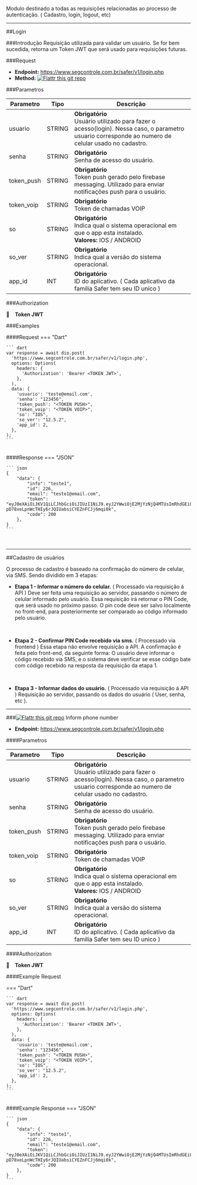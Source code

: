 

<!-- COMMIT MARKER -->

Modulo destinado a todas as requisições relacionadas ao processo de autenticação. ( Cadastro, login, logout, etc)

---

<!---=========================================== LOGIN ===========================================--->
##Login 

<!----------- INTRO ----------->

###Introdução 
Requisição utilizada para validar um usuário. Se for bem sucedida, retorna um Token JWT que será usado para requisições futuras.

<!---------- REQUEST ---------->
###Request

- **Endpoint:** https://www.segcontrole.com.br/safer/v1/login.php
- **Method:** [![Flattr this git repo](https://img.shields.io/badge/-POST-orange)]()


<!-------- PARAMETERS -------->

###Parametros

<table>
   <!-- HEADER -->
   <thead>
    <tr>
      <th scope="col">Parametro</th>
      <th scope="col">Tipo</th>
      <th scope="col">Descrição</th>
    </tr>
  </thead>
    </tr>
  <!---- DATA --->
  <tbody>
    <!---->
    <tr>
      <td >usuario</td>
      <td>STRING</td>
      <td>
      <b>Obrigatório</b> </br>
      Usuário utilizado para fazer o acesso(login). Nessa caso, o parametro usuario corresponde ao numero de celular usado no cadastro.</td>
    </tr>
    <!---->
    <tr>
      <td >senha</td>
      <td>STRING</td>
      <td>        <b>Obrigatório</b> </br>Senha de acesso do usuário.</td>
    </tr>
    <!---->
    <tr>
      <td >token_push</td>
      <td>STRING</td>
      <td>
      <b>Obrigatório</b> </br>      
      Token push gerado pelo firebase messaging. Utilizado para enviar notificações push para o usuário.</td>
    </tr>
    <!---->
    <tr>
      <td >token_voip</td>
      <td>STRING</td>
      <td>  
      <b>Obrigatório</b> </br>      
      Token de chamadas VOIP</td>
    </tr>
    <!---->
    <tr>
      <td >so</td>
      <td>STRING</td>
      <td>
      <b>Obrigatório</b> </br>
      Indica qual o sistema operacional em que o app esta instalado.</br>
      <b>Valores:</b> IOS / ANDROID 
      </td>
    </tr>    
    <!---->
    <tr>
      <td >so_ver</td>
      <td>STRING</td>
      <td>
      <b>Obrigatório</b> </br>
      Indica qual a versão do sistema operacional. 
      </td>
    </tr>  
    <!---->
    <tr>
      <td >app_id</td>
      <td>INT</td>
      <td>
      <b>Obrigatório</b> </br>
      ID do aplicativo. ( Cada aplicativo da familia Safer tem seu ID unico )
      </td>
    </tr>    
  <tbody>
</table>

<!-------- PARAMETERS -------->

###Authorization

🔑  &ensp; **Token JWT**


<!-------- PARAMETERS -------->

###Examples 


####Request
=== "Dart"

    ``` dart
    var response = await dio.post(
      'https://www.segcontrole.com.br/safer/v1/login.php',
      options: Options(
        headers: {
          'Authorization': 'Bearer <TOKEN JWT>',
        },
      ),
      data: {
        'usuario': 'teste@email.com',
        'senha': "123456",
        'token_push': "<TOKEN PUSH>",
        'token_voip': "<TOKEN VOIP>",
        'so': "IOS",
        'so_ver': "12.5.2",
        'app_id': 2,
      },
    );
    ```

<br/>
####Response
=== "JSON"

    ``` json
    {
        "data": {
            "info": "teste1", 
            "id": 226,
            "email": "teste1@email.com", 
            "token": "eyJ0eXAiOiJKV1QiLCJhbGciOiJIUzI1NiJ9.eyJ2YWwiOjE2MjYzNjQ4MTUsImRhdGEiOnsiaWQiOiIyMjYiLCJlbWFpbCI6InRlc3RlMUBlbWFpbC5jb20iLCJjZWxfaWQiOiI1NTkxIiwiYXBwX2lkIjoiMiJ9fQ.u1-pD78xeLpnWcTHIy6rJQIUabsiCYEZnFCJj6mqi0k",
            "code": 200
        },
    }
    ```





<!-- 0:"usuario" -> "91"
1:"senha" -> "teste1"
2:"token_push" -> "eMLmsTupIkMdmnI_0ntBcG:APA91bH4T1o9NqEtzeCtY57ifZKf3omDBcbVUezDw9_s0uLamnj0qnj-jbSdTOwaZB3c8HV60lPU23CYZjyMgMisAC6eq2m3C9JDg6V_H…"
3:"token_voip" -> "123"
4:"so" -> "iOS"
5:"so_ver" -> "12.5.2"
6:"app_id" -> 2 
"login.php"
-->


<!---=========================================== CADASTRO ===========================================--->
<br/>

---
##Cadastro de usuários

O processo de cadastro é baseado na confirmação do número de celular, via SMS. Sendo dividido em 3 etapas: 

- **Etapa 1 - Informar o número do celular.** ( Processado via requisição á API )
  Deve ser feita uma requisição ao servidor, passando o número de celular informado pelo usuário. Essa requisição irá retornar o PIN Code, que será usado no próximo passo. O pin code deve ser salvo localmente no front-end, para posteriormente ser comparado ao código informado pelo usuário. 

  </br>

- **Etapa 2 - Confirmar PIN Code recebido via sms.** ( Processado via frontend )
  Essa etapa não envolve requisição a API. A confirmação é feita pelo front-end, da seguinte forma: O usuário deve informar o código recebido via SMS, e o sistema deve verificar se esse código bate com código recebido na resposta da requisição da etapa 1. 

  </br>

- **Etapa 3 - Informar dados do usuário.** ( Processado via requisição á API )
   Requisição ao servidor, passando os dados do usuário ( User, senha, etc ). 

---


<!-----------------------  INFORM PHONE NUMBER ----------------------->
 

###[![Flattr this git repo](https://img.shields.io/badge/-POST-orange)]() Inform phone number 


- **Endpoint:** https://www.segcontrole.com.br/safer/v1/login.php

 <!-- [![Flattr this git repo](https://img.shields.io/badge/-POST-orange)]() -->
<!-------- PARAMETERS -------->

####Parametros


<table>
   <!-- HEADER -->
   <thead>
    <tr>
      <th scope="col">Parametro</th>
      <th scope="col">Tipo</th>
      <th scope="col">Descrição</th>
    </tr>
  </thead>
    </tr>
  <!---- DATA --->
  <tbody>
    <!---->
    <tr>
      <td >usuario</td>
      <td>STRING</td>
      <td>
      <b>Obrigatório</b> </br>
      Usuário utilizado para fazer o acesso(login). Nessa caso, o parametro usuario corresponde ao numero de celular usado no cadastro.</td>
    </tr>
    <!---->
    <tr>
      <td >senha</td>
      <td>STRING</td>
      <td>        <b>Obrigatório</b> </br>Senha de acesso do usuário.</td>
    </tr>
    <!---->
    <tr>
      <td >token_push</td>
      <td>STRING</td>
      <td>
      <b>Obrigatório</b> </br>      
      Token push gerado pelo firebase messaging. Utilizado para enviar notificações push para o usuário.</td>
    </tr>
    <!---->
    <tr>
      <td >token_voip</td>
      <td>STRING</td>
      <td>  
      <b>Obrigatório</b> </br>      
      Token de chamadas VOIP</td>
    </tr>
    <!---->
    <tr>
      <td >so</td>
      <td>STRING</td>
      <td>
      <b>Obrigatório</b> </br>
      Indica qual o sistema operacional em que o app esta instalado.</br>
      <b>Valores:</b> IOS / ANDROID 
      </td>
    </tr>    
    <!---->
    <tr>
      <td >so_ver</td>
      <td>STRING</td>
      <td>
      <b>Obrigatório</b> </br>
      Indica qual a versão do sistema operacional. 
      </td>
    </tr>  
    <!---->
    <tr>
      <td >app_id</td>
      <td>INT</td>
      <td>
      <b>Obrigatório</b> </br>
      ID do aplicativo. ( Cada aplicativo da familia Safer tem seu ID unico )
      </td>
    </tr>    
  <tbody>
</table>

<!-------- PARAMETERS -------->

####Authorization

🔑  &ensp; **Token JWT**


<!-------- PARAMETERS -------->

####Example Request 

=== "Dart"

    ``` dart
    var response = await dio.post(
      'https://www.segcontrole.com.br/safer/v1/login.php',
      options: Options(
        headers: {
          'Authorization': 'Bearer <TOKEN JWT>',
        },
      ),
      data: {
        'usuario': 'teste@email.com',
        'senha': "123456",
        'token_push': "<TOKEN PUSH>",
        'token_voip': "<TOKEN VOIP>",
        'so': "IOS",
        'so_ver': "12.5.2",
        'app_id': 2,
      },
    );
    ```

<br/>
####Example Response 
=== "JSON"

    ``` json
    {
        "data": {
            "info": "teste1", 
            "id": 226,
            "email": "teste1@email.com", 
            "token": "eyJ0eXAiOiJKV1QiLCJhbGciOiJIUzI1NiJ9.eyJ2YWwiOjE2MjYzNjQ4MTUsImRhdGEiOnsiaWQiOiIyMjYiLCJlbWFpbCI6InRlc3RlMUBlbWFpbC5jb20iLCJjZWxfaWQiOiI1NTkxIiwiYXBwX2lkIjoiMiJ9fQ.u1-pD78xeLpnWcTHIy6rJQIUabsiCYEZnFCJj6mqi0k",
            "code": 200
        },
    }
    ```